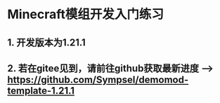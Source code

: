 # Minecraft模组开发入门练习
## 1. 开发版本为1.21.1
## 2. 若在gitee见到，请前往github获取最新进度 --> https://github.com/Sympsel/demomod-template-1.21.1
